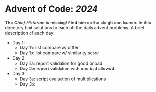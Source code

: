 # Advent of Code: _2024_

The _Chief Historian_ is missing!
Find him so the sleigh can launch.
In this directory find solutions to each oh the daily advent problems.
A brief description of each day:

- Day 1:
    + Day 1a: list compare w/ differ
    + Day 1b: list compare w/ similarity score
- Day 2:
    + Day 2a: report validation for good or bad
    + Day 2b: report validation with one bad allowed
- Day 3:
    + Day 3a: script evaluation of multiplications
    + Day 3b:

